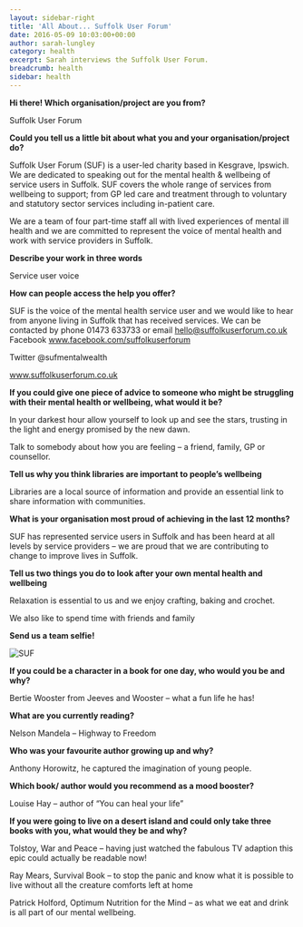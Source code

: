 ```yaml
---
layout: sidebar-right
title: 'All About... Suffolk User Forum'
date: 2016-05-09 10:03:00+00:00
author: sarah-lungley
category: health
excerpt: Sarah interviews the Suffolk User Forum.
breadcrumb: health
sidebar: health
---
```

<strong>Hi there! Which organisation/project are you from?</strong>

Suffolk User Forum

<strong>Could you tell us a little bit about what you and your organisation/project do? </strong>

Suffolk User Forum (SUF) is a user-led charity based in Kesgrave, Ipswich. We are dedicated to speaking out for the mental health &amp; wellbeing of service users in Suffolk. SUF covers the whole range of services from wellbeing to support; from GP led care and treatment through to voluntary and statutory sector services including in-patient care.

We are a team of four part-time staff all with lived experiences of mental ill health and we are committed to represent the voice of mental health and work with service providers in Suffolk.

<strong>Describe your work in three words </strong>

Service user voice

<strong>How can people access the help you offer?</strong>

SUF is the voice of the mental health service user and we would like to hear from anyone living in Suffolk that has received services. We can be contacted by phone 01473 633733 or email hello@suffolkuserforum.co.uk Facebook www.facebook.com/suffolkuserforum

Twitter @sufmentalwealth

www.suffolkuserforum.co.uk

<strong>If you could give one piece of advice to someone who might be struggling with their mental health or wellbeing, what would it be? </strong>

In your darkest hour allow yourself to look up and see the stars, trusting in the light and energy promised by the new dawn.

Talk to somebody about how you are feeling – a friend, family, GP or counsellor.

<strong>Tell us why you think libraries are important to people’s wellbeing</strong>

Libraries are a local source of information and provide an essential link to share information with communities.

<strong>What is your organisation most proud of achieving in the last 12 months? </strong>

SUF has represented service users in Suffolk and has been heard at all levels by service providers – we are proud that we are contributing to change to improve lives in Suffolk.

<strong>Tell us two things you do to look after your own mental health and wellbeing </strong>

Relaxation is essential to us and we enjoy crafting, baking and crochet.

We also like to spend time with friends and family

<strong>Send us a team selfie!</strong>

<img class="alignnone" src="http://suffolklibraries.co.uk/wp-content/uploads/2016/05/SUF-267x150.png" alt="SUF" />

<strong>If you could be a character in a book for one day, who would you be and why?</strong>

Bertie Wooster from Jeeves and Wooster – what a fun life he has!

<strong>What are you currently reading?</strong>

Nelson Mandela – Highway to Freedom

<strong>Who was your favourite author growing up and why?</strong>

Anthony Horowitz, he captured the imagination of young people.

<strong>Which book/ author would you recommend as a mood booster?</strong>

Louise Hay – author of “You can heal your life”

<strong>If you were going to live on a desert island and could only take three books with you, what would they be and why?</strong>

Tolstoy, War and Peace – having just watched the fabulous TV adaption this epic could actually be readable now!

Ray Mears, Survival Book – to stop the panic and know what it is possible to live without all the creature comforts left at home

Patrick Holford, Optimum Nutrition for the Mind – as what we eat and drink is all part of our mental wellbeing.
